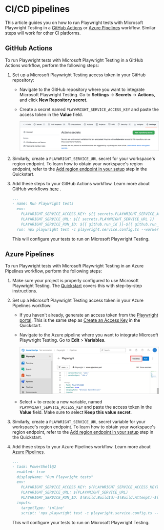 # CI/CD pipelines

This article guides you on how to run Playwright tests with Microsoft Playwright Testing in a [GitHub Actions](#github-actions) or [Azure Pipelines](#azure-pipelines) workflow. Similar steps will work for other CI platforms.

## GitHub Actions

To run Playwright tests with Microsoft Playwright Testing in a GitHub Actions workflow, perform the following steps:

1. Set up a Microsoft Playwright Testing access token in your GitHub repository:
        
    * Navigate to the GitHub repository where you want to integrate Microsoft Playwright Testing. Go to **Settings** -> **Secrets** -> **Actions**, and click **New Repository secret**. 

    * Create a secret named `PLAYWRIGHT_SERVICE_ACCESS_KEY` and paste the access token in the **Value** field.

        ![Screenshot of creating a new GitHub repository secret](./media/configure-tests-with-ci-cd-pipeline/create-action-secret.png)

1. Similarly, create a `PLAYWRIGHT_SERVICE_URL` secret for your workspace's region endpoint. To learn how to obtain your workspace's region endpoint, refer to the [Add region endpoint in your setup](./quickstart.md#add-region-endpoint-in-your-set-up) step in the Quickstart.

1. Add these steps to your GitHub Actions workflow. Learn more about GitHub workflows [here](https://docs.github.com/en/actions/using-workflows/using-starter-workflows#using-starter-workflows)
.

    ```yaml
    ...
    - name: Run Playwright tests
      env:
        PLAYWRIGHT_SERVICE_ACCESS_KEY: ${{ secrets.PLAYWRIGHT_SERVICE_ACCESS_KEY }}
        PLAYWRIGHT_SERVICE_URL: ${{ secrets.PLAYWRIGHT_SERVICE_URL }}
        PLAYWRIGHT_SERVICE_RUN_ID: ${{ github.run_id }}-${{ github.run_attempt }}-${{ github.sha }}
      run: npx playwright test -c playwright.service.config.ts --workers=20
    ```

    This will configure your tests to run on Microsoft Playwright Testing.

## Azure Pipelines

To run Playwright tests with Microsoft Playwright Testing in an Azure Pipelines workflow, perform the following steps:

1. Make sure your project is properly configured to use Microsoft Playwright Testing. The [Quickstart](./quickstart.md) covers this with step-by-step instructions.

1. Set up a Microsoft Playwright Testing access token in your Azure Pipelines workflow:

    * If you haven't already, generate an access token from the [Playwright portal](https://aka.ms/mpt/portal). This is the same step as [Create an Access Key](./quickstart.md#create-an-access-key) in the Quickstart.

    * Navigate to the Azure pipeline where you want to integrate Microsoft Playwright Testing. Go to **Edit** > **Variables**.

        ![Screenshot of creating a new Azure Pipelines secret variable](./media/configure-tests-with-ci-cd-pipeline/create-pipelines-variable.png)

    * Select **+** to create a new variable, named `PLAYWRIGHT_SERVICE_ACCESS_KEY` and paste the access token in the **Value** field. Make sure to select **Keep this value secret**.

1. Similarly, create a `PLAYWRIGHT_SERVICE_URL` secret variable for your workspace's region endpoint. To learn how to obtain your workspace's region endpoint, refer to the [Add region endpoint in your setup](./quickstart.md#add-region-endpoint-in-your-set-up) step in the Quickstart.

1. Add these steps to your Azure Pipelines workflow. Learn more about [Azure Pipelines](https://learn.microsoft.com/en-us/azure/devops/pipelines/create-first-pipeline).

    ```yaml
    ...
    - task: PowerShell@2
      enabled: true
      displayName: "Run Playwright tests"
      env:
        PLAYWRIGHT_SERVICE_ACCESS_KEY: $(PLAYWRIGHT_SERVICE_ACCESS_KEY)
        PLAYWRIGHT_SERVICE_URL: $(PLAYWRIGHT_SERVICE_URL)
        PLAYWRIGHT_SERVICE_RUN_ID: $(Build.BuildId)-$(Build.Attempt)-$(Build.SourceVersion)
      inputs:
        targetType: 'inline'
        script: 'npx playwright test -c playwright.service.config.ts --workers=20'
    ```

    This will configure your tests to run on Microsoft Playwright Testing.
